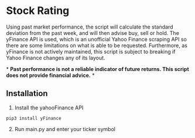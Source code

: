 # Stock Rating
Using past market performance, the script will calculate the standard deviation from the past week, and will then advise buy, sell or hold. The yFinance API is used, which is an unofficial Yahoo Finance scraping API so there are some limitations on what is able to be requested. Furthermore, as yFinance is not actively maintained, this script is subject to breaking if Yahoo Finance changes any of its layout.

\* **Past performance is not a reliable indicator of future returns. This script does not provide financial advice.** \*

## Installation
1. Install the yahooFinance API 
``` 
pip3 install yFinance 
```
2. Run main.py and enter your ticker symbol
